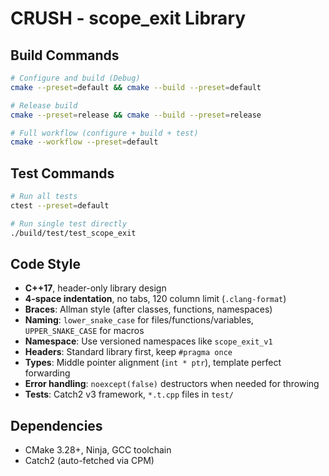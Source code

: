 # CRUSH - scope_exit Library

## Build Commands
```bash
# Configure and build (Debug)
cmake --preset=default && cmake --build --preset=default

# Release build
cmake --preset=release && cmake --build --preset=release

# Full workflow (configure + build + test)
cmake --workflow --preset=default
```

## Test Commands
```bash
# Run all tests
ctest --preset=default

# Run single test directly
./build/test/test_scope_exit
```

## Code Style
- **C++17**, header-only library design
- **4-space indentation**, no tabs, 120 column limit (`.clang-format`)
- **Braces**: Allman style (after classes, functions, namespaces)
- **Naming**: `lower_snake_case` for files/functions/variables, `UPPER_SNAKE_CASE` for macros
- **Namespace**: Use versioned namespaces like `scope_exit_v1`
- **Headers**: Standard library first, keep `#pragma once`
- **Types**: Middle pointer alignment (`int * ptr`), template perfect forwarding
- **Error handling**: `noexcept(false)` destructors when needed for throwing
- **Tests**: Catch2 v3 framework, `*.t.cpp` files in `test/`

## Dependencies
- CMake 3.28+, Ninja, GCC toolchain
- Catch2 (auto-fetched via CPM)
